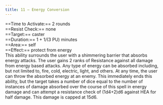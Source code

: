 ```yaml
---
title: 11 – Energy Conversion
---
```

==Time to Activate:== 2 rounds  
==Resist Check:== none  
==Target:== caster  
==Duration:== 1 + 1/(3 PU) minutes  
==Area:== self  
==Effect:== protect from energy  
This ability surrounds the user with a shimmering barrier that absorbs energy attacks. The user gains 2 ranks of Resistance against all damage from energy based attacks. Any type of energy can be absorbed including, but not limited to, fire, cold, electric, light, and others. At any time, the user can throw the absorbed energy at an enemy. This immediately ends this ability, but the target takes a number of dice equal to the number of instances of damage absorbed over the course of this spell in energy damage and can attempt a resistance check of (1d4+2)d6 against HEA for half damage. This damage is capped at 15d6.  
